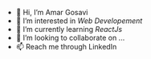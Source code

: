 - 👋 Hi, I’m Amar Gosavi
- 👀 I’m interested in *Web Developement*
- 🌱 I’m currently learning *ReactJs*
- 💞️ I’m looking to collaborate on ...
- 📫 Reach me through LinkedIn 

<!---
amargosavi68/amargosavi68 is a ✨ special ✨ repository because its `README.md` (this file) appears on your GitHub profile.
You can click the Preview link to take a look at your changes.
--->

